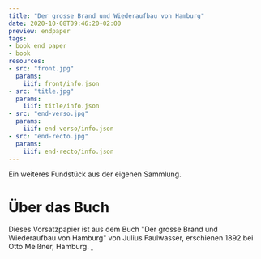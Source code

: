 ```yaml
---
title: "Der grosse Brand und Wiederaufbau von Hamburg"
date: 2020-10-08T09:46:20+02:00
preview: endpaper
tags:
- book end paper
- book
resources:
- src: "front.jpg"
  params:
    iiif: front/info.json
- src: "title.jpg"
  params:
    iiif: title/info.json
- src: "end-verso.jpg"
  params:
    iiif: end-verso/info.json
- src: "end-recto.jpg"
  params:
    iiif: end-recto/info.json
---
```


Ein weiteres Fundstück aus der eigenen Sammlung.

# Über das Buch

Dieses Vorsatzpapier ist aus dem Buch "Der grosse Brand und Wiederaufbau von Hamburg" von Julius Faulwasser, erschienen 1892 bei Otto Meißner, Hamburg. <a class="worldcat" href="http://www.worldcat.org/oclc/1152529039">&nbsp;</a>
